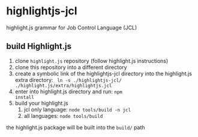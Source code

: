 # highlightjs-jcl
highlight.js grammar for Job Control Language (JCL)

## build Highlight.js

1. clone <code>highlight.js</code> repository (follow highlight.js instructions)
2. clone this repository into a different directory
3. create a symbolic link of the highlightjs-jcl directory into the highlight.js extra directory: <code> ln -s ./highlightjs-jcl/ ./highlight.js/extra/highlightjs.jcl</code>
4. enter into highlight.js directory and run: <code>npm install</code>
5. build your highlight.js
   1. jcl only language: <code>node tools/build -n jcl</code>
   2. all languages: <code>node tools/build</code>

the highlight.js package will be built into the <code>build/</code> path
